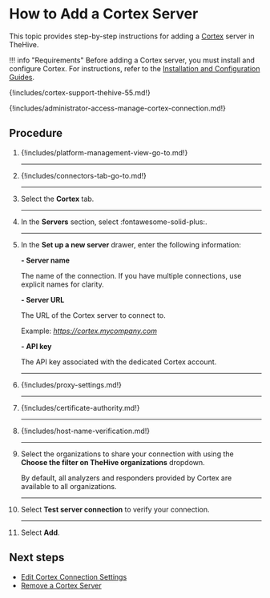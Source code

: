 # How to Add a Cortex Server

This topic provides step-by-step instructions for adding a [Cortex](about-cortex.md) server in TheHive.

!!! info "Requirements"
    Before adding a Cortex server, you must install and configure Cortex. For instructions, refer to the [Installation and Configuration Guides](../../../cortex/installation-and-configuration/index.md).

{!includes/cortex-support-thehive-55.md!}

{!includes/administrator-access-manage-cortex-connection.md!}

## Procedure

1. {!includes/platform-management-view-go-to.md!}

    ---

2. {!includes/connectors-tab-go-to.md!}

    ---

3. Select the **Cortex** tab.

    ---

4. In the **Servers** section, select :fontawesome-solid-plus:.

    ---

5. In the **Set up a new server** drawer, enter the following information:

    **- Server name**

    The name of the connection. If you have multiple connections, use explicit names for clarity.

    **- Server URL**

    The URL of the Cortex server to connect to.
    
    Example: *https://cortex.mycompany.com*

    **- API key**

    The API key associated with the dedicated Cortex account.

    ---

6. {!includes/proxy-settings.md!}

    ---

7. {!includes/certificate-authority.md!}

    ---

8. {!includes/host-name-verification.md!}

    ---

9. Select the organizations to share your connection with using the **Choose the filter on TheHive organizations** dropdown.

    By default, all analyzers and responders provided by Cortex are available to all organizations.

    ---

10. Select **Test server connection** to verify your connection.

    ---

11. Select **Add**.

## Next steps

* [Edit Cortex Connection Settings](edit-cortex-connection-settings.md)
* [Remove a Cortex Server](remove-a-cortex-server.md)
